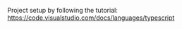 Project setup by following the tutorial: https://code.visualstudio.com/docs/languages/typescript



